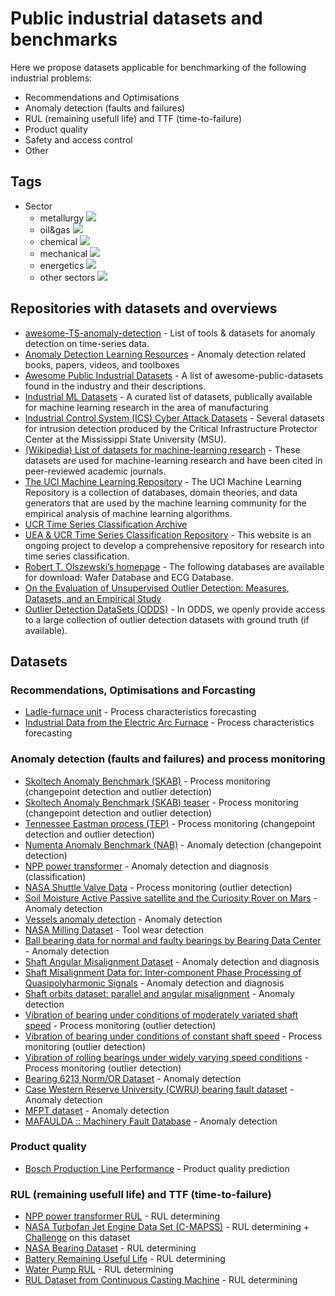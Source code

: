 # Public industrial datasets and benchmarks
Here we propose datasets applicable for benchmarking of the following industrial problems:
- Recommendations and Optimisations
- Anomaly detection (faults and failures)
- RUL (remaining usefull life) and TTF (time-to-failure)
- Product quality
- Safety and access control
- Other

## Tags
- Sector  
	- metallurgy ![](https://img.shields.io/badge/sector-metallurgy-lightgray.svg)
	- oil&gas ![](https://img.shields.io/badge/sector-oil&gas-blue.svg)
	- chemical ![](https://img.shields.io/badge/sector-chemical-red.svg)
	- mechanical ![](https://img.shields.io/badge/sector-mechanical-purple.svg)
	- energetics ![](https://img.shields.io/badge/sector-power-lightblue.svg)
	- other sectors ![](https://img.shields.io/badge/sector-others-black.svg)

## Repositories with datasets and overviews
- [awesome-TS-anomaly-detection](https://github.com/rob-med/awesome-TS-anomaly-detection) - List of tools & datasets for anomaly detection on time-series data.
- [Anomaly Detection Learning Resources](https://github.com/yzhao062/anomaly-detection-resources#13-benchmarks) - Anomaly detection related books, papers, videos, and toolboxes
- [Awesome Public Industrial Datasets](https://github.com/makinarocks/awesome-industrial-machine-datasets) - A list of awesome-public-datasets found in the industry and their descriptions.
- [Industrial ML Datasets](https://github.com/nicolasj92/industrial-ml-datasets) - A curated list of datasets, publically available for machine learning research in the area of manufacturing
- [Industrial Control System (ICS) Cyber Attack Datasets](https://sites.google.com/a/uah.edu/tommy-morris-uah/ics-data-sets) - Several datasets for intrusion detection produced by the Critical Infrastructure Protector Center at the Mississippi State University (MSU).
- [(Wikipedia) List of datasets for machine-learning research](https://en.wikipedia.org/wiki/List_of_datasets_for_machine-learning_research#Anomaly_data) - These datasets are used for machine-learning research and have been cited in peer-reviewed academic journals.
- [The UCI Machine Learning Repository](http://archive.ics.uci.edu/ml) - The UCI Machine Learning Repository is a collection of databases, domain theories, and data generators that are used by the machine learning community for the empirical analysis of machine learning algorithms.
- [UCR Time Series Classification Archive](https://www.cs.ucr.edu/~eamonn/time_series_data_2018/)
- [UEA & UCR Time Series Classification Repository](http://www.timeseriesclassification.com/index.php) - This website is an ongoing project to develop a comprehensive repository for research into time series classification.
- [Robert T. Olszewski’s homepage](https://www.cs.cmu.edu/~bobski/data/data.html) - The following databases are available for download: Wafer Database and ECG Database.
- [On the Evaluation of Unsupervised Outlier Detection: Measures, Datasets, and an Empirical Study](https://www.dbs.ifi.lmu.de/research/outlier-evaluation/)
- [Outlier Detection DataSets (ODDS)](http://odds.cs.stonybrook.edu/#table1) - In ODDS, we openly provide access to a large collection of outlier detection datasets with ground truth (if available).

## Datasets
### Recommendations, Optimisations and Forcasting

- [Ladle-furnace unit](https://www.kaggle.com/datasets/yuriykatser/industrial-data-from-the-ladlefurnace-unit) - Process characteristics forecasting
- [Industrial Data from the Electric Arc Furnace](https://www.kaggle.com/datasets/yuriykatser/industrial-data-from-the-arc-furnace) - Process characteristics forecasting

### Anomaly detection (faults and failures) and process monitoring

- [Skoltech Anomaly Benchmark (SKAB)](https://github.com/waico/SKAB) - Process monitoring (changepoint detection and outlier detection)
- [Skoltech Anomaly Benchmark (SKAB) teaser](https://www.kaggle.com/datasets/yuriykatser/skoltech-anomaly-benchmark-skab-teaser) - Process monitoring (changepoint detection and outlier detection)
- [Tennessee Eastman process (TEP)](https://github.com/YKatser/CPDE/tree/master/TEP_data) - Process monitoring (changepoint detection and outlier detection)
- [Numenta Anomaly Benchmark (NAB)](https://github.com/numenta/NAB) - Anomaly detection (changepoint detection)
- [NPP power transformer](https://www.kaggle.com/competitions/transformer/data) - Anomaly detection and diagnosis (classification)
- [NASA Shuttle Valve Data](https://cs.fit.edu/~pkc/nasa/data/) - Process monitoring (outlier detection)
- [Soil Moisture Active Passive satellite and the Curiosity Rover on Mars](https://github.com/khundman/telemanom) - Anomaly detection
- [Vessels anomaly detection](http://conferences.inf.ed.ac.uk/EuroDW2018/papers/eurodw18-Maia.pdf) - Anomaly detection
- [NASA Milling Dataset](https://www.kaggle.com/datasets/vinayak123tyagi/milling-data-set-prognostic-data) - Tool wear detection
- [Ball bearing data for normal and faulty bearings by Bearing Data Center](https://engineering.case.edu/bearingdatacenter) - Anomaly detection
- [Shaft Angular Misalignment Dataset](https://data.mendeley.com/datasets/kf96jx9dzf/1) -  Anomaly detection and diagnosis
- [Shaft Misalignment Data for: Inter-component Phase Processing of Quasipolyharmonic Signals](https://data.mendeley.com/datasets/pt9mjcvghd/1) - Anomaly detection and diagnosis
- [Shaft orbits dataset: parallel and angular misalignment](https://data.mendeley.com/datasets/8b33tx79wt/1) - Anomaly detection
- [Vibration of bearing under conditions of moderately variated shaft speed](https://data.mendeley.com/datasets/j66x27t229/1) - Process monitoring (outlier detection)
- [Vibration of bearing under conditions of constant shaft speed](https://data.mendeley.com/datasets/ryg9rrkgv8/1) - Process monitoring (outlier detection) 
- [Vibration of rolling bearings under widely varying speed conditions](https://data.mendeley.com/datasets/6k6fbzc6vv/1) - Process monitoring (outlier detection)
- [Bearing 6213 Norm/OR Dataset](https://data.mendeley.com/datasets/fbf6y8m4mv/1) - Anomaly detection
- [Case Western Reserve University (CWRU) bearing fault dataset](https://engineering.case.edu/bearingdatacenter/download-data-file) - Anomaly detection
- [MFPT dataset](https://www.mfpt.org/fault-data-sets/) - Anomaly detection
- [MAFAULDA :: Machinery Fault Database](https://www.kaggle.com/datasets/uysalserkan/fault-induction-motor-dataset) - Anomaly detection

### Product quality

- [Bosch Production Line Performance](https://www.kaggle.com/competitions/bosch-production-line-performance/overview) - Product quality prediction

### RUL (remaining usefull life) and TTF (time-to-failure)

- [NPP power transformer RUL](https://www.kaggle.com/competitions/transformer-time/data) - RUL determining
- [NASA Turbofan Jet Engine Data Set (C-MAPSS)](https://www.kaggle.com/datasets/behrad3d/nasa-cmaps) - RUL determining + [Challenge](https://github.com/makinarocks/awesome-industrial-machine-datasets/tree/master/data-explanation/PHM08%20Challenge%20on%20this%20dataset) on this dataset
- [NASA Bearing Dataset](https://www.kaggle.com/datasets/vinayak123tyagi/bearing-dataset) - RUL determining
- [Battery Remaining Useful Life](https://www.kaggle.com/datasets/ignaciovinuales/battery-remaining-useful-life-rul) - RUL determining
- [Water Pump RUL](https://www.kaggle.com/datasets/anseldsouza/water-pump-rul-predictive-maintenance) - RUL determining
- [RUL Dataset from Continuous Casting Machine](https://www.kaggle.com/datasets/yuriykatser/rul-dataset-from-continuous-casting-machine) - RUL determining